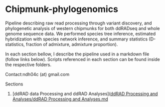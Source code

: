 # Chipmunk-phylogenomics
Pipeline describing raw read processing through variant discovery, and phylogenetic analysis of western chipmunks for both ddRADseq and whole genome sequence data. We performed species tree inference, estimated hybridization with species network inference, and summary statistics (D-statistics, fraction of admixture, admixture proportion).

In each section bellow, I describe the pipeline used in a markdown file (follow links below). Scripts referenced in each section can be found inside the respective folders.

Contact:ndh04c (at) gmail.com

Sections

1. [ddRAD data Processing and ddRAD Analyses]([ddRAD Processing and Analyses/ddRAD Processing and Analyses.md](https://github.com/NathanaeldHerrera/Chipmunk-phylogenomics/blob/main/ddRAD%20Processing%20and%20Analyses/ddRAD%20Processing%20and%20Analyses.md)
